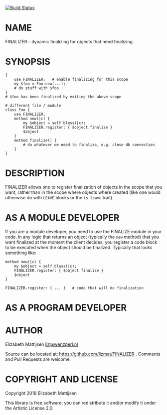 [![Build Status](https://travis-ci.org/lizmat/FINALIZER.svg?branch=master)](https://travis-ci.org/lizmat/FINALIZER)

NAME
====

FINALIZER - dynamic finalizing for objects that need finalizing

SYNOPSIS
========

    {
        use FINALIZER;   # enable finalizing for this scope
        my $foo = Foo.new(...);
        # do stuff with $foo
    }
    # $foo has been finalized by exiting the above scope

    # different file / module
    class Foo {
        use FINALIZER;
        method new(|c) {
            my $object = self.bless(|c);
            FINALIZER.register: { $object.finalize }
            $object
        }
        method finalize() {
            # do whatever we need to finalize, e.g. close db connection
        }
    }

DESCRIPTION
===========

FINALIZER allows one to register finalization of objects in the scope that you want, rather than in the scope where objects where created (like one would otherwise do with `LEAVE` blocks or the `is leave` trait).

AS A MODULE DEVELOPER
=====================

If you are a module developer, you need to use the FINALIZE module in your code. In any logic that returns an object (typically the `new` method) that you want finalized at the moment the client decides, you register a code block to be executed when the object should be finalized. Typically that looks something like:

    method new(|c) {
        my $object = self.bless(|c);
        FINALIZER.register: { $object.finalize }
        $object
    }

    FINALIZER.register: { ... }   # code that will do finalization

AS A PROGRAM DEVELOPER
======================

AUTHOR
======

Elizabeth Mattijsen <liz@wenzperl.nl>

Source can be located at: https://github.com/lizmat/FINALIZER . Comments and Pull Requests are welcome.

COPYRIGHT AND LICENSE
=====================

Copyright 2018 Elizabeth Mattijsen

This library is free software; you can redistribute it and/or modify it under the Artistic License 2.0.

